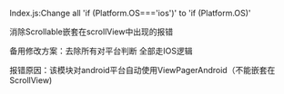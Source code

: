 Index.js:Change all 'if (Platform.OS==='ios')' to 'if (Platform.OS)' 

消除Scrollable嵌套在scrollView中出现的报错

备用修改方案：去除所有对平台判断 全部走IOS逻辑

报错原因：该模块对android平台自动使用ViewPagerAndroid（不能嵌套在ScrollView)
